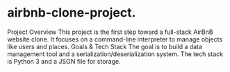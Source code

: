 # airbnb-clone-project.
Project Overview This project is the first step toward a full-stack AirBnB website clone. It focuses on a command-line interpreter to manage objects like users and places.  Goals &amp; Tech Stack The goal is to build a data management tool and a serialization/deserialization system. The tech stack is Python 3 and a JSON file for storage.
